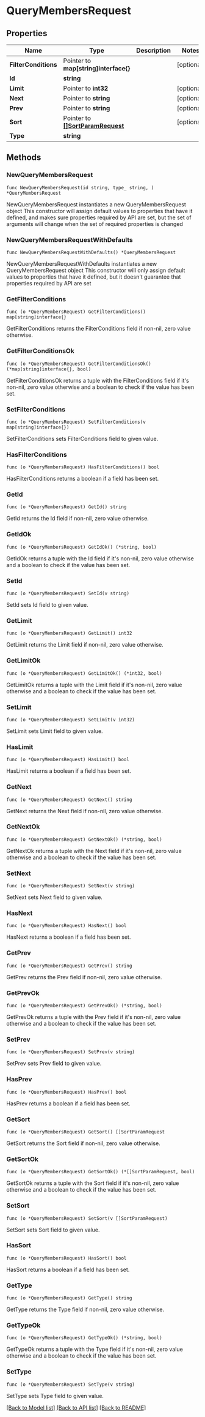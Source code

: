 # QueryMembersRequest

## Properties

Name | Type | Description | Notes
------------ | ------------- | ------------- | -------------
**FilterConditions** | Pointer to **map[string]interface{}** |  | [optional] 
**Id** | **string** |  | 
**Limit** | Pointer to **int32** |  | [optional] 
**Next** | Pointer to **string** |  | [optional] 
**Prev** | Pointer to **string** |  | [optional] 
**Sort** | Pointer to [**[]SortParamRequest**](SortParamRequest.md) |  | [optional] 
**Type** | **string** |  | 

## Methods

### NewQueryMembersRequest

`func NewQueryMembersRequest(id string, type_ string, ) *QueryMembersRequest`

NewQueryMembersRequest instantiates a new QueryMembersRequest object
This constructor will assign default values to properties that have it defined,
and makes sure properties required by API are set, but the set of arguments
will change when the set of required properties is changed

### NewQueryMembersRequestWithDefaults

`func NewQueryMembersRequestWithDefaults() *QueryMembersRequest`

NewQueryMembersRequestWithDefaults instantiates a new QueryMembersRequest object
This constructor will only assign default values to properties that have it defined,
but it doesn't guarantee that properties required by API are set

### GetFilterConditions

`func (o *QueryMembersRequest) GetFilterConditions() map[string]interface{}`

GetFilterConditions returns the FilterConditions field if non-nil, zero value otherwise.

### GetFilterConditionsOk

`func (o *QueryMembersRequest) GetFilterConditionsOk() (*map[string]interface{}, bool)`

GetFilterConditionsOk returns a tuple with the FilterConditions field if it's non-nil, zero value otherwise
and a boolean to check if the value has been set.

### SetFilterConditions

`func (o *QueryMembersRequest) SetFilterConditions(v map[string]interface{})`

SetFilterConditions sets FilterConditions field to given value.

### HasFilterConditions

`func (o *QueryMembersRequest) HasFilterConditions() bool`

HasFilterConditions returns a boolean if a field has been set.

### GetId

`func (o *QueryMembersRequest) GetId() string`

GetId returns the Id field if non-nil, zero value otherwise.

### GetIdOk

`func (o *QueryMembersRequest) GetIdOk() (*string, bool)`

GetIdOk returns a tuple with the Id field if it's non-nil, zero value otherwise
and a boolean to check if the value has been set.

### SetId

`func (o *QueryMembersRequest) SetId(v string)`

SetId sets Id field to given value.


### GetLimit

`func (o *QueryMembersRequest) GetLimit() int32`

GetLimit returns the Limit field if non-nil, zero value otherwise.

### GetLimitOk

`func (o *QueryMembersRequest) GetLimitOk() (*int32, bool)`

GetLimitOk returns a tuple with the Limit field if it's non-nil, zero value otherwise
and a boolean to check if the value has been set.

### SetLimit

`func (o *QueryMembersRequest) SetLimit(v int32)`

SetLimit sets Limit field to given value.

### HasLimit

`func (o *QueryMembersRequest) HasLimit() bool`

HasLimit returns a boolean if a field has been set.

### GetNext

`func (o *QueryMembersRequest) GetNext() string`

GetNext returns the Next field if non-nil, zero value otherwise.

### GetNextOk

`func (o *QueryMembersRequest) GetNextOk() (*string, bool)`

GetNextOk returns a tuple with the Next field if it's non-nil, zero value otherwise
and a boolean to check if the value has been set.

### SetNext

`func (o *QueryMembersRequest) SetNext(v string)`

SetNext sets Next field to given value.

### HasNext

`func (o *QueryMembersRequest) HasNext() bool`

HasNext returns a boolean if a field has been set.

### GetPrev

`func (o *QueryMembersRequest) GetPrev() string`

GetPrev returns the Prev field if non-nil, zero value otherwise.

### GetPrevOk

`func (o *QueryMembersRequest) GetPrevOk() (*string, bool)`

GetPrevOk returns a tuple with the Prev field if it's non-nil, zero value otherwise
and a boolean to check if the value has been set.

### SetPrev

`func (o *QueryMembersRequest) SetPrev(v string)`

SetPrev sets Prev field to given value.

### HasPrev

`func (o *QueryMembersRequest) HasPrev() bool`

HasPrev returns a boolean if a field has been set.

### GetSort

`func (o *QueryMembersRequest) GetSort() []SortParamRequest`

GetSort returns the Sort field if non-nil, zero value otherwise.

### GetSortOk

`func (o *QueryMembersRequest) GetSortOk() (*[]SortParamRequest, bool)`

GetSortOk returns a tuple with the Sort field if it's non-nil, zero value otherwise
and a boolean to check if the value has been set.

### SetSort

`func (o *QueryMembersRequest) SetSort(v []SortParamRequest)`

SetSort sets Sort field to given value.

### HasSort

`func (o *QueryMembersRequest) HasSort() bool`

HasSort returns a boolean if a field has been set.

### GetType

`func (o *QueryMembersRequest) GetType() string`

GetType returns the Type field if non-nil, zero value otherwise.

### GetTypeOk

`func (o *QueryMembersRequest) GetTypeOk() (*string, bool)`

GetTypeOk returns a tuple with the Type field if it's non-nil, zero value otherwise
and a boolean to check if the value has been set.

### SetType

`func (o *QueryMembersRequest) SetType(v string)`

SetType sets Type field to given value.



[[Back to Model list]](../README.md#documentation-for-models) [[Back to API list]](../README.md#documentation-for-api-endpoints) [[Back to README]](../README.md)



